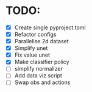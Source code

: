 # TODO:

- [x] Create single pyproject.toml
- [x] Refactor configs
- [x] Parallelise 2d dataset
- [x] Simplify unet
- [x] Fix value unet
- [x] Make classifier policy
- [ ] simplify normalizer
- [ ] Add data viz script
- [ ] Swap obs and actions

